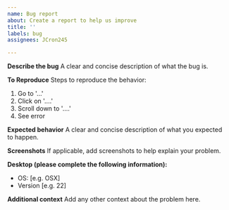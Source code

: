 ```yaml
---
name: Bug report
about: Create a report to help us improve
title: ''
labels: bug
assignees: JCron245

---
```


**Describe the bug**
A clear and concise description of what the bug is.

**To Reproduce**
Steps to reproduce the behavior:
1. Go to '...'
2. Click on '....'
3. Scroll down to '....'
4. See error

**Expected behavior**
A clear and concise description of what you expected to happen.

**Screenshots**
If applicable, add screenshots to help explain your problem.

**Desktop (please complete the following information):**
 - OS: [e.g. OSX]
 - Version [e.g. 22]

**Additional context**
Add any other context about the problem here.
